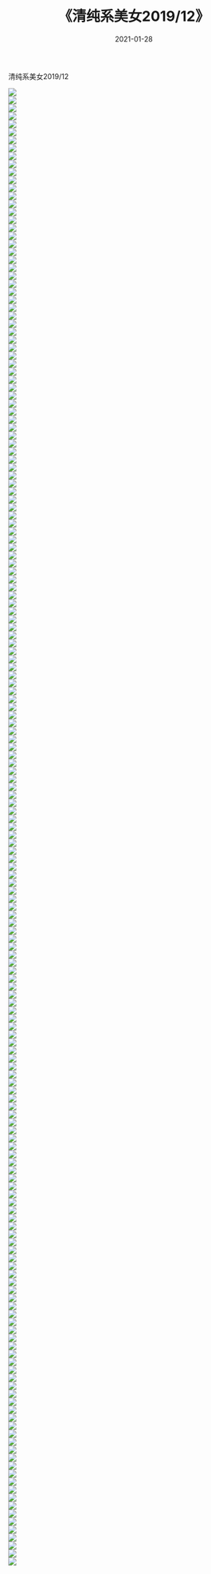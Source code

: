 ﻿---
layout: post
title:  《清纯系美女2019/12》
date:   2021-01-28
img: http://img.660000.xyz/Sharelink/清纯系美女/2019/12/000.jpg
categories: [美女, 清纯, 唯美]
---

清纯系美女2019/12

 ![](http://img.660000.xyz/Sharelink/清纯系美女/2019/12/001.jpeg) <br>![](http://img.660000.xyz/Sharelink/清纯系美女/2019/12/002.jpeg) <br>![](http://img.660000.xyz/Sharelink/清纯系美女/2019/12/003.jpeg) <br>![](http://img.660000.xyz/Sharelink/清纯系美女/2019/12/004.jpeg) <br>![](http://img.660000.xyz/Sharelink/清纯系美女/2019/12/005.jpeg) <br>![](http://img.660000.xyz/Sharelink/清纯系美女/2019/12/006.jpeg) <br>![](http://img.660000.xyz/Sharelink/清纯系美女/2019/12/007.jpeg) <br>![](http://img.660000.xyz/Sharelink/清纯系美女/2019/12/008.jpeg) <br>![](http://img.660000.xyz/Sharelink/清纯系美女/2019/12/009.jpeg) <br>![](http://img.660000.xyz/Sharelink/清纯系美女/2019/12/010.jpeg) <br>![](http://img.660000.xyz/Sharelink/清纯系美女/2019/12/011.jpeg) <br>![](http://img.660000.xyz/Sharelink/清纯系美女/2019/12/012.jpeg) <br>![](http://img.660000.xyz/Sharelink/清纯系美女/2019/12/013.jpeg) <br>![](http://img.660000.xyz/Sharelink/清纯系美女/2019/12/014.jpeg) <br>![](http://img.660000.xyz/Sharelink/清纯系美女/2019/12/015.jpeg) <br>![](http://img.660000.xyz/Sharelink/清纯系美女/2019/12/016.jpeg) <br>![](http://img.660000.xyz/Sharelink/清纯系美女/2019/12/017.jpeg) <br>![](http://img.660000.xyz/Sharelink/清纯系美女/2019/12/018.jpeg) <br>![](http://img.660000.xyz/Sharelink/清纯系美女/2019/12/019.jpeg) <br>![](http://img.660000.xyz/Sharelink/清纯系美女/2019/12/020.jpeg) <br>![](http://img.660000.xyz/Sharelink/清纯系美女/2019/12/021.jpeg) <br>![](http://img.660000.xyz/Sharelink/清纯系美女/2019/12/022.jpeg) <br>![](http://img.660000.xyz/Sharelink/清纯系美女/2019/12/023.jpeg) <br>![](http://img.660000.xyz/Sharelink/清纯系美女/2019/12/024.jpeg) <br>![](http://img.660000.xyz/Sharelink/清纯系美女/2019/12/025.jpeg) <br>![](http://img.660000.xyz/Sharelink/清纯系美女/2019/12/026.jpeg) <br>![](http://img.660000.xyz/Sharelink/清纯系美女/2019/12/027.jpeg) <br>![](http://img.660000.xyz/Sharelink/清纯系美女/2019/12/028.jpeg) <br>![](http://img.660000.xyz/Sharelink/清纯系美女/2019/12/029.jpeg) <br>![](http://img.660000.xyz/Sharelink/清纯系美女/2019/12/030.jpeg) <br>![](http://img.660000.xyz/Sharelink/清纯系美女/2019/12/031.jpeg) <br>![](http://img.660000.xyz/Sharelink/清纯系美女/2019/12/032.jpeg) <br>![](http://img.660000.xyz/Sharelink/清纯系美女/2019/12/033.jpeg) <br>![](http://img.660000.xyz/Sharelink/清纯系美女/2019/12/034.jpeg) <br>![](http://img.660000.xyz/Sharelink/清纯系美女/2019/12/035.jpeg) <br>![](http://img.660000.xyz/Sharelink/清纯系美女/2019/12/036.jpeg) <br>![](http://img.660000.xyz/Sharelink/清纯系美女/2019/12/037.jpeg) <br>![](http://img.660000.xyz/Sharelink/清纯系美女/2019/12/038.jpeg) <br>![](http://img.660000.xyz/Sharelink/清纯系美女/2019/12/039.jpeg) <br>![](http://img.660000.xyz/Sharelink/清纯系美女/2019/12/040.jpeg) <br>![](http://img.660000.xyz/Sharelink/清纯系美女/2019/12/041.jpeg) <br>![](http://img.660000.xyz/Sharelink/清纯系美女/2019/12/042.jpeg) <br>![](http://img.660000.xyz/Sharelink/清纯系美女/2019/12/043.jpeg) <br>![](http://img.660000.xyz/Sharelink/清纯系美女/2019/12/044.jpeg) <br>![](http://img.660000.xyz/Sharelink/清纯系美女/2019/12/045.jpeg) <br>![](http://img.660000.xyz/Sharelink/清纯系美女/2019/12/046.jpeg) <br>![](http://img.660000.xyz/Sharelink/清纯系美女/2019/12/047.jpeg) <br>![](http://img.660000.xyz/Sharelink/清纯系美女/2019/12/048.jpeg) <br>![](http://img.660000.xyz/Sharelink/清纯系美女/2019/12/049.jpeg) <br>![](http://img.660000.xyz/Sharelink/清纯系美女/2019/12/050.jpeg) <br>![](http://img.660000.xyz/Sharelink/清纯系美女/2019/12/051.jpeg) <br>![](http://img.660000.xyz/Sharelink/清纯系美女/2019/12/052.jpeg) <br>![](http://img.660000.xyz/Sharelink/清纯系美女/2019/12/053.jpeg) <br>![](http://img.660000.xyz/Sharelink/清纯系美女/2019/12/054.jpeg) <br>![](http://img.660000.xyz/Sharelink/清纯系美女/2019/12/055.jpeg) <br>![](http://img.660000.xyz/Sharelink/清纯系美女/2019/12/056.jpeg) <br>![](http://img.660000.xyz/Sharelink/清纯系美女/2019/12/057.jpeg) <br>![](http://img.660000.xyz/Sharelink/清纯系美女/2019/12/058.jpeg) <br>![](http://img.660000.xyz/Sharelink/清纯系美女/2019/12/059.jpeg) <br>![](http://img.660000.xyz/Sharelink/清纯系美女/2019/12/060.jpeg) <br>![](http://img.660000.xyz/Sharelink/清纯系美女/2019/12/061.jpeg) <br>![](http://img.660000.xyz/Sharelink/清纯系美女/2019/12/062.jpeg) <br>![](http://img.660000.xyz/Sharelink/清纯系美女/2019/12/063.jpeg) <br>![](http://img.660000.xyz/Sharelink/清纯系美女/2019/12/064.jpeg) <br>![](http://img.660000.xyz/Sharelink/清纯系美女/2019/12/065.jpeg) <br>![](http://img.660000.xyz/Sharelink/清纯系美女/2019/12/066.jpeg) <br>![](http://img.660000.xyz/Sharelink/清纯系美女/2019/12/067.jpeg) <br>![](http://img.660000.xyz/Sharelink/清纯系美女/2019/12/068.jpeg) <br>![](http://img.660000.xyz/Sharelink/清纯系美女/2019/12/069.jpeg) <br>![](http://img.660000.xyz/Sharelink/清纯系美女/2019/12/070.jpeg) <br>![](http://img.660000.xyz/Sharelink/清纯系美女/2019/12/071.jpeg) <br>![](http://img.660000.xyz/Sharelink/清纯系美女/2019/12/072.jpeg) <br>![](http://img.660000.xyz/Sharelink/清纯系美女/2019/12/073.jpeg) <br>![](http://img.660000.xyz/Sharelink/清纯系美女/2019/12/074.jpeg) <br>![](http://img.660000.xyz/Sharelink/清纯系美女/2019/12/075.jpeg) <br>![](http://img.660000.xyz/Sharelink/清纯系美女/2019/12/076.jpeg) <br>![](http://img.660000.xyz/Sharelink/清纯系美女/2019/12/077.jpeg) <br>![](http://img.660000.xyz/Sharelink/清纯系美女/2019/12/078.jpeg) <br>![](http://img.660000.xyz/Sharelink/清纯系美女/2019/12/079.jpeg) <br>![](http://img.660000.xyz/Sharelink/清纯系美女/2019/12/080.jpeg) <br>![](http://img.660000.xyz/Sharelink/清纯系美女/2019/12/081.jpeg) <br>![](http://img.660000.xyz/Sharelink/清纯系美女/2019/12/082.jpeg) <br>![](http://img.660000.xyz/Sharelink/清纯系美女/2019/12/083.jpeg) <br>![](http://img.660000.xyz/Sharelink/清纯系美女/2019/12/084.jpeg) <br>![](http://img.660000.xyz/Sharelink/清纯系美女/2019/12/085.jpeg) <br>![](http://img.660000.xyz/Sharelink/清纯系美女/2019/12/086.jpeg) <br>![](http://img.660000.xyz/Sharelink/清纯系美女/2019/12/087.jpeg) <br>![](http://img.660000.xyz/Sharelink/清纯系美女/2019/12/088.jpeg) <br>![](http://img.660000.xyz/Sharelink/清纯系美女/2019/12/089.jpeg) <br>![](http://img.660000.xyz/Sharelink/清纯系美女/2019/12/090.jpeg) <br>![](http://img.660000.xyz/Sharelink/清纯系美女/2019/12/091.jpeg) <br>![](http://img.660000.xyz/Sharelink/清纯系美女/2019/12/092.jpeg) <br>![](http://img.660000.xyz/Sharelink/清纯系美女/2019/12/093.jpeg) <br>![](http://img.660000.xyz/Sharelink/清纯系美女/2019/12/094.jpeg) <br>![](http://img.660000.xyz/Sharelink/清纯系美女/2019/12/095.jpeg) <br>![](http://img.660000.xyz/Sharelink/清纯系美女/2019/12/096.jpeg) <br>![](http://img.660000.xyz/Sharelink/清纯系美女/2019/12/097.jpeg) <br>![](http://img.660000.xyz/Sharelink/清纯系美女/2019/12/098.jpeg) <br>![](http://img.660000.xyz/Sharelink/清纯系美女/2019/12/099.jpeg) <br>![](http://img.660000.xyz/Sharelink/清纯系美女/2019/12/100.jpeg) <br>![](http://img.660000.xyz/Sharelink/清纯系美女/2019/12/101.jpeg) <br>![](http://img.660000.xyz/Sharelink/清纯系美女/2019/12/102.jpeg) <br>![](http://img.660000.xyz/Sharelink/清纯系美女/2019/12/103.jpeg) <br>![](http://img.660000.xyz/Sharelink/清纯系美女/2019/12/104.jpeg) <br>![](http://img.660000.xyz/Sharelink/清纯系美女/2019/12/105.jpeg) <br>![](http://img.660000.xyz/Sharelink/清纯系美女/2019/12/106.jpeg) <br>![](http://img.660000.xyz/Sharelink/清纯系美女/2019/12/107.jpeg) <br>![](http://img.660000.xyz/Sharelink/清纯系美女/2019/12/108.jpeg) <br>![](http://img.660000.xyz/Sharelink/清纯系美女/2019/12/109.jpeg) <br>![](http://img.660000.xyz/Sharelink/清纯系美女/2019/12/110.jpeg) <br>![](http://img.660000.xyz/Sharelink/清纯系美女/2019/12/111.jpeg) <br>![](http://img.660000.xyz/Sharelink/清纯系美女/2019/12/112.jpeg) <br>![](http://img.660000.xyz/Sharelink/清纯系美女/2019/12/113.jpeg) <br>![](http://img.660000.xyz/Sharelink/清纯系美女/2019/12/114.jpeg) <br>![](http://img.660000.xyz/Sharelink/清纯系美女/2019/12/115.jpeg) <br>![](http://img.660000.xyz/Sharelink/清纯系美女/2019/12/116.jpeg) <br>![](http://img.660000.xyz/Sharelink/清纯系美女/2019/12/117.jpeg) <br>![](http://img.660000.xyz/Sharelink/清纯系美女/2019/12/118.jpeg) <br>![](http://img.660000.xyz/Sharelink/清纯系美女/2019/12/119.jpeg) <br>![](http://img.660000.xyz/Sharelink/清纯系美女/2019/12/120.jpeg) <br>![](http://img.660000.xyz/Sharelink/清纯系美女/2019/12/121.jpeg) <br>![](http://img.660000.xyz/Sharelink/清纯系美女/2019/12/122.jpeg) <br>![](http://img.660000.xyz/Sharelink/清纯系美女/2019/12/123.jpeg) <br>![](http://img.660000.xyz/Sharelink/清纯系美女/2019/12/124.jpeg) <br>![](http://img.660000.xyz/Sharelink/清纯系美女/2019/12/125.jpeg) <br>![](http://img.660000.xyz/Sharelink/清纯系美女/2019/12/126.jpeg) <br>![](http://img.660000.xyz/Sharelink/清纯系美女/2019/12/127.jpeg) <br>![](http://img.660000.xyz/Sharelink/清纯系美女/2019/12/128.jpeg) <br>![](http://img.660000.xyz/Sharelink/清纯系美女/2019/12/129.jpeg) <br>![](http://img.660000.xyz/Sharelink/清纯系美女/2019/12/130.jpeg) <br>![](http://img.660000.xyz/Sharelink/清纯系美女/2019/12/131.jpeg) <br>![](http://img.660000.xyz/Sharelink/清纯系美女/2019/12/132.jpeg) <br>![](http://img.660000.xyz/Sharelink/清纯系美女/2019/12/133.jpeg) <br>![](http://img.660000.xyz/Sharelink/清纯系美女/2019/12/134.jpeg) <br>![](http://img.660000.xyz/Sharelink/清纯系美女/2019/12/135.jpeg) <br>![](http://img.660000.xyz/Sharelink/清纯系美女/2019/12/136.jpeg) <br>![](http://img.660000.xyz/Sharelink/清纯系美女/2019/12/137.jpeg) <br>![](http://img.660000.xyz/Sharelink/清纯系美女/2019/12/138.jpeg) <br>![](http://img.660000.xyz/Sharelink/清纯系美女/2019/12/139.jpeg) <br>![](http://img.660000.xyz/Sharelink/清纯系美女/2019/12/140.jpeg) <br>![](http://img.660000.xyz/Sharelink/清纯系美女/2019/12/141.jpeg) <br>![](http://img.660000.xyz/Sharelink/清纯系美女/2019/12/142.jpeg) <br>![](http://img.660000.xyz/Sharelink/清纯系美女/2019/12/143.jpeg) <br>![](http://img.660000.xyz/Sharelink/清纯系美女/2019/12/144.jpeg) <br>![](http://img.660000.xyz/Sharelink/清纯系美女/2019/12/145.jpeg) <br>![](http://img.660000.xyz/Sharelink/清纯系美女/2019/12/146.jpeg) <br>![](http://img.660000.xyz/Sharelink/清纯系美女/2019/12/147.jpeg) <br>![](http://img.660000.xyz/Sharelink/清纯系美女/2019/12/148.jpeg) <br>![](http://img.660000.xyz/Sharelink/清纯系美女/2019/12/149.jpeg) <br>![](http://img.660000.xyz/Sharelink/清纯系美女/2019/12/150.jpeg) <br>![](http://img.660000.xyz/Sharelink/清纯系美女/2019/12/151.jpeg) <br>![](http://img.660000.xyz/Sharelink/清纯系美女/2019/12/152.jpeg) <br>![](http://img.660000.xyz/Sharelink/清纯系美女/2019/12/153.jpeg) <br>![](http://img.660000.xyz/Sharelink/清纯系美女/2019/12/154.jpeg) <br>![](http://img.660000.xyz/Sharelink/清纯系美女/2019/12/155.jpeg) <br>![](http://img.660000.xyz/Sharelink/清纯系美女/2019/12/156.jpeg) <br>![](http://img.660000.xyz/Sharelink/清纯系美女/2019/12/157.jpeg) <br>![](http://img.660000.xyz/Sharelink/清纯系美女/2019/12/158.jpeg) <br>![](http://img.660000.xyz/Sharelink/清纯系美女/2019/12/159.jpeg) <br>![](http://img.660000.xyz/Sharelink/清纯系美女/2019/12/160.jpeg) <br>![](http://img.660000.xyz/Sharelink/清纯系美女/2019/12/161.jpeg) <br>![](http://img.660000.xyz/Sharelink/清纯系美女/2019/12/162.jpeg) <br>![](http://img.660000.xyz/Sharelink/清纯系美女/2019/12/163.jpeg) <br>![](http://img.660000.xyz/Sharelink/清纯系美女/2019/12/164.jpeg) <br>![](http://img.660000.xyz/Sharelink/清纯系美女/2019/12/165.jpeg) <br>![](http://img.660000.xyz/Sharelink/清纯系美女/2019/12/166.jpeg) <br>![](http://img.660000.xyz/Sharelink/清纯系美女/2019/12/167.jpeg) <br>![](http://img.660000.xyz/Sharelink/清纯系美女/2019/12/168.jpeg) <br>![](http://img.660000.xyz/Sharelink/清纯系美女/2019/12/169.jpeg) <br>![](http://img.660000.xyz/Sharelink/清纯系美女/2019/12/170.jpeg) <br>![](http://img.660000.xyz/Sharelink/清纯系美女/2019/12/171.jpeg) <br>![](http://img.660000.xyz/Sharelink/清纯系美女/2019/12/172.jpeg) <br>![](http://img.660000.xyz/Sharelink/清纯系美女/2019/12/173.jpeg) <br>![](http://img.660000.xyz/Sharelink/清纯系美女/2019/12/174.jpeg) <br>![](http://img.660000.xyz/Sharelink/清纯系美女/2019/12/175.jpeg) <br>![](http://img.660000.xyz/Sharelink/清纯系美女/2019/12/176.jpeg) <br>![](http://img.660000.xyz/Sharelink/清纯系美女/2019/12/177.jpeg) <br>![](http://img.660000.xyz/Sharelink/清纯系美女/2019/12/178.jpeg) <br>![](http://img.660000.xyz/Sharelink/清纯系美女/2019/12/179.jpeg) <br>![](http://img.660000.xyz/Sharelink/清纯系美女/2019/12/180.jpeg) <br>![](http://img.660000.xyz/Sharelink/清纯系美女/2019/12/181.jpeg) <br>![](http://img.660000.xyz/Sharelink/清纯系美女/2019/12/182.jpeg) <br>![](http://img.660000.xyz/Sharelink/清纯系美女/2019/12/183.jpeg) <br>![](http://img.660000.xyz/Sharelink/清纯系美女/2019/12/184.jpeg) <br>![](http://img.660000.xyz/Sharelink/清纯系美女/2019/12/185.jpeg) <br>